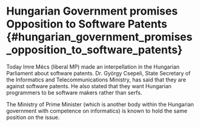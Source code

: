 # Hungarian Government promises Opposition to Software Patents {#hungarian_government_promises_opposition_to_software_patents}

Today Imre Mécs (liberal MP) made an interpellation in the Hungarian
Parliament about software patents. Dr. György Csepeli, State Secretary
of the Informatics and Telecommunications Ministry, has said that they
are against software patents. He also stated that they want Hungarian
programmers to be software makers rather than serfs.

The Ministry of Prime Minister (which is another body within the
Hungarian government with competence on informatics) is known to hold
the same position on the issue.
